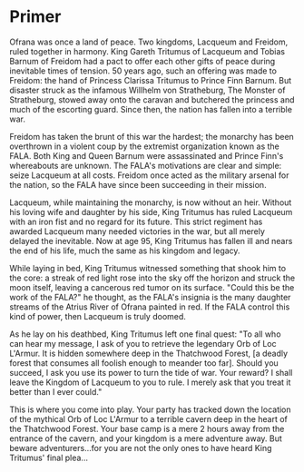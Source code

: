 # Primer
Ofrana was once a land of peace. Two kingdoms, Lacqueum and Freidom, ruled together in harmony. King Gareth Tritumus of Lacqueum and Tobias Barnum of Freidom had a pact to offer each other gifts of peace during inevitable times of tension. 50 years ago, such an offering was made to Freidom: the hand of Princess Clarissa Tritumus to Prince Finn Barnum. But disaster struck as the infamous Willhelm von Stratheburg, The Monster of Stratheburg, stowed away onto the caravan and butchered the princess and much of the escorting guard. Since then, the nation has fallen into a terrible war.

Freidom has taken the brunt of this war the hardest; the monarchy has been overthrown in a violent coup by the extremist organization known as the FALA. Both King and Queen Barnum were assassinated and Prince Finn's whereabouts are unknown. The FALA's motivations are clear and simple: seize Lacqueum at all costs. Freidom once acted as the military arsenal for the nation, so the FALA have since been succeeding in their mission.

Lacqueum, while maintaining the monarchy, is now without an heir. Without his loving wife and daughter by his side, King Tritumus has ruled Lacqueum with an iron fist and no regard for its future. This strict regiment has awarded Lacqueum many needed victories in the war, but all merely delayed the inevitable. Now at age 95, King Tritumus has fallen ill and nears the end of his life, much the same as his kingdom and legacy.

While laying in bed, King Tritumus witnessed something that shook him to the core: a streak of red light rose into the sky off the horizon and struck the moon itself, leaving a cancerous red tumor on its surface. "Could this be the work of the FALA?" he thought, as the FALA's insignia is the many daughter streams of the Atrius River of Ofrana painted in red. If the FALA control this kind of power, then Lacqueum is truly doomed.

As he lay on his deathbed, King Tritumus left one final quest: "To all who can hear my message, I ask of you to retrieve the legendary Orb of Loc L'Armur. It is hidden somewhere deep in the Thatchwood Forest, \[a deadly forest that consumes all foolish enough to meander too far\]. Should you succeed, I ask you use its power to turn the tide of war. Your reward? I shall leave the Kingdom of Lacqueum to you to rule. I merely ask that you treat it better than I ever could."

This is where you come into play. Your party has tracked down the location of the mythical Orb of Loc L'Armur to a terrible cavern deep in the heart of the Thatchwood Forest. Your base camp is a mere 2 hours away from the entrance of the cavern, and your kingdom is a mere adventure away. But beware adventurers...for you are not the only ones to have heard King Tritumus' final plea...
